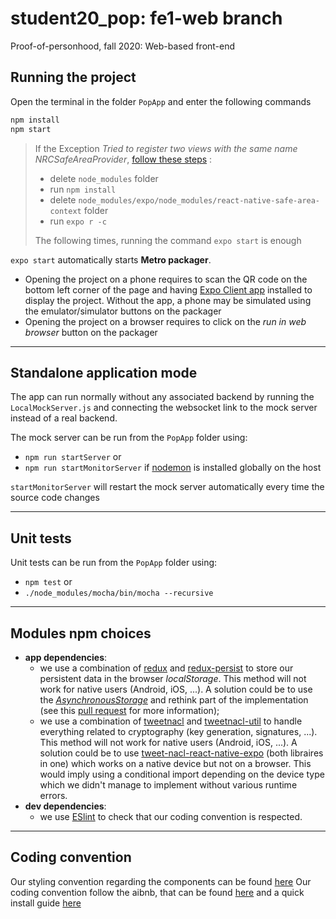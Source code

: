 # student20_pop: fe1-web branch
Proof-of-personhood, fall 2020: Web-based front-end

## Running the project
Open the terminal in the folder `PopApp` and enter the following commands

```bash
npm install
npm start
```

> If the Exception *Tried to register two views with the same name NRCSafeAreaProvider*, [follow these steps](https://github.com/th3rdwave/react-native-safe-area-context/issues/110#issuecomment-660407790) :
>
> - delete  `node_modules` folder
> - run `npm install`
> - delete  `node_modules/expo/node_modules/react-native-safe-area-context` folder
> - run `expo r -c`
>
> The following times, running the command  `expo start` is enough



`expo start` automatically starts **Metro packager**. 

- Opening the project on a phone requires to scan the QR code on the bottom left corner of the page and having [Expo Client app](https://expo.io/tools) installed to display the project. Without the app, a phone may be simulated using the emulator/simulator buttons on the packager
- Opening the project on a browser requires to click on the *run in web browser* button on the packager

---



## Standalone application mode

The app can run normally without any associated backend by running the `LocalMockServer.js` and connecting the websocket link to the mock server instead of a real backend.

The mock server can be run from the `PopApp` folder using:

- `npm run startServer` or
- `npm run startMonitorServer` if [nodemon](https://www.npmjs.com/package/nodemon) is installed globally on the host

`startMonitorServer` will restart the mock server automatically every time the source code changes

---



## Unit tests

Unit tests can be run from the `PopApp` folder using:

- `npm test` or
- `./node_modules/mocha/bin/mocha --recursive`

---



## Modules npm choices

- **app dependencies**:
  - we use a combination of [redux](https://redux.js.org/) and [redux-persist](https://github.com/rt2zz/redux-persist) to store our persistent data in the browser _localStorage_. This method will not work for native users (Android, iOS, ...). A solution could be to use the [_AsynchronousStorage_](https://github.com/react-native-async-storage/async-storage) and rethink part of the implementation (see this [pull request](https://github.com/dedis/student20_pop/pull/121) for more information);
  - we use a combination of [tweetnacl](https://www.npmjs.com/package/tweetnacl) and [tweetnacl-util](https://github.com/dchest/tweetnacl-util-js) to handle everything related to cryptography (key generation, signatures, ...). This method will not work for native users (Android, iOS, ...). A solution could be to use [tweet-nacl-react-native-expo](https://www.npmjs.com/package/tweet-nacl-react-native-expo) (both libraires in one) which works on a native device but not on a browser. This would imply using a conditional import depending on the device type which we didn't manage to implement without various runtime errors.
- **dev dependencies**:
  - we use [ESlint](https://eslint.org/) to check that our coding convention is respected.

---



## Coding convention

Our styling convention regarding the components can be found [here](https://thoughtbot.com/blog/structure-for-styling-in-react-native)
Our coding convention follow the aibnb, that can be found [here](https://github.com/airbnb/javascript) and a quick install guide [here](https://medium.com/pvtl/linting-for-react-native-bdbb586ff694)